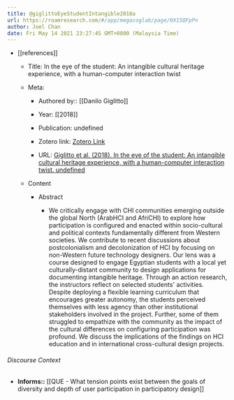 ```yaml
---
title: @giglittoEyeStudentIntangible2018a
url: https://roamresearch.com/#/app/megacoglab/page/0X15QFpPn
author: Joel Chan
date: Fri May 14 2021 23:27:45 GMT+0800 (Malaysia Time)
---
```


- [[references]]

    - Title: In the eye of the student: An intangible cultural heritage experience, with a human-computer interaction twist

    - Meta:

        - Authored by:: [[Danilo Giglitto]]

        - Year: [[2018]]

        - Publication: undefined

        - Zotero link: [Zotero Link](zotero://select/items/7_BDRXD2LG)

        - URL: [Giglitto et al. (2018). In the eye of the student: An intangible cultural heritage experience, with a human-computer interaction twist. undefined](https://doi.org/10.1145/3173574.3173864)

    - Content

        - Abstract

            - We critically engage with CHI communities emerging outside the global North (ArabHCI and AfriCHI) to explore how participation is configured and enacted within socio-cultural and political contexts fundamentally different from Western societies. We contribute to recent discussions about postcolonialism and decolonization of HCI by focusing on non-Western future technology designers. Our lens was a course designed to engage Egyptian students with a local yet culturally-distant community to design applications for documenting intangible heritage. Through an action research, the instructors reflect on selected students' activities. Despite deploying a flexible learning curriculum that encourages greater autonomy, the students perceived themselves with less agency than other institutional stakeholders involved in the project. Further, some of them struggled to empathize with the community as the impact of the cultural differences on configuring participation was profound. We discuss the implications of the findings on HCI education and in international cross-cultural design projects.

###### Discourse Context

- **Informs::** [[QUE - What tension points exist between the goals of diversity and depth of user participation in participatory design]]
